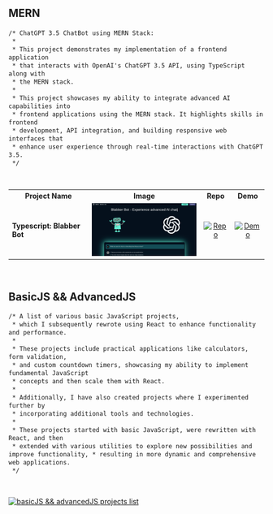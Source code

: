 ## MERN

```
/* ChatGPT 3.5 ChatBot using MERN Stack:
 *
 * This project demonstrates my implementation of a frontend application
 * that interacts with OpenAI's ChatGPT 3.5 API, using TypeScript along with
 * the MERN stack.
 *
 * This project showcases my ability to integrate advanced AI capabilities into
 * frontend applications using the MERN stack. It highlights skills in frontend
 * development, API integration, and building responsive web interfaces that
 * enhance user experience through real-time interactions with ChatGPT 3.5.
 */
```

<br>

<table style="width:100%">
  <tr>
    <th style="text-align: center;">Project Name</th>
    <th style="text-align: center;">Image</th> 
    <th style="text-align: center;">Repo</th>
    <th style="text-align: center;">Demo</th>

  </tr>
  <tr>
    <td><strong>Typescript: Blabber Bot</strong></td>
        <td style="text-align: center;"><img src="img/advancedJS_mern_blabber-bot.png" alt="Blabber Bot Image" width="250"></td> 
    <td style="text-align: center;">
      <a href="https://github.com/Shcoobz/advancedJS_mern_blabber-bot/"><img src="https://img.shields.io/badge/Repo-007bff?style=for-the-badge&logo=github" alt="Repo"></a>
    </td>
    <td style="text-align: center;">
      <a href="https://advancedjs-mern-blabber-bot.onrender.com/"><img src="https://img.shields.io/badge/Demo-28a745?style=for-the-badge&logo=chrome" alt="Demo"></a>
    </td>

  </tr>
</table>

<br>

## BasicJS && AdvancedJS

```
/* A list of various basic JavaScript projects,
 * which I subsequently rewrote using React to enhance functionality and performance.
 *
 * These projects include practical applications like calculators, form validation,
 * and custom countdown timers, showcasing my ability to implement fundamental JavaScript
 * concepts and then scale them with React.
 *
 * Additionally, I have also created projects where I experimented further by
 * incorporating additional tools and technologies.
 *
 * These projects started with basic JavaScript, were rewritten with React, and then
 * extended with various utilities to explore new possibilities and improve functionality, * resulting in more dynamic and comprehensive web applications.
 */
```

<br>

[![basicJS && advancedJS projects list](https://img.shields.io/badge/basicJS_and_advancedJS_projects-List-007bff?style=for-the-badge&logo=github)](https://github.com/Shcoobz/list_basic-and-advanced-js-projects)
